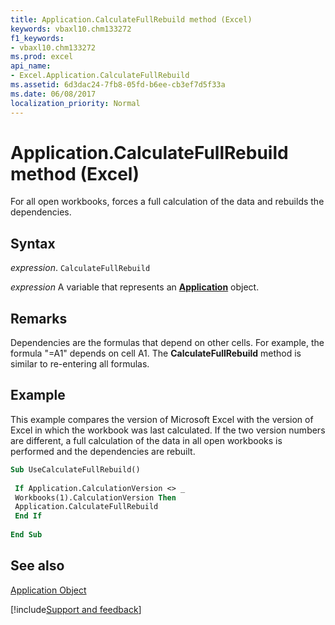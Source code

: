 ```yaml
---
title: Application.CalculateFullRebuild method (Excel)
keywords: vbaxl10.chm133272
f1_keywords:
- vbaxl10.chm133272
ms.prod: excel
api_name:
- Excel.Application.CalculateFullRebuild
ms.assetid: 6d3dac24-7fb8-05fd-b6ee-cb3ef7d5f33a
ms.date: 06/08/2017
localization_priority: Normal
---
```



# Application.CalculateFullRebuild method (Excel)

For all open workbooks, forces a full calculation of the data and rebuilds the dependencies.


## Syntax

_expression_. `CalculateFullRebuild`

_expression_ A variable that represents an **[Application](Excel.Application(object).md)** object.


## Remarks

Dependencies are the formulas that depend on other cells. For example, the formula "=A1" depends on cell A1. The  **CalculateFullRebuild** method is similar to re-entering all formulas.


## Example

This example compares the version of Microsoft Excel with the version of Excel in which the workbook was last calculated. If the two version numbers are different, a full calculation of the data in all open workbooks is performed and the dependencies are rebuilt.


```vb
Sub UseCalculateFullRebuild() 
 
 If Application.CalculationVersion <> _ 
 Workbooks(1).CalculationVersion Then 
 Application.CalculateFullRebuild 
 End If 
 
End Sub
```


## See also


[Application Object](Excel.Application(object).md)

[!include[Support and feedback](~/includes/feedback-boilerplate.md)]

